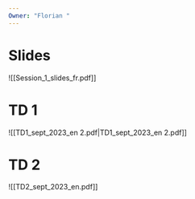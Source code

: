 ```yaml
---
Owner: "Florian "
---
```

# Slides
![[Session_1_slides_fr.pdf]]
# TD 1
![[TD1_sept_2023_en 2.pdf|TD1_sept_2023_en 2.pdf]]
  
# TD 2
![[TD2_sept_2023_en.pdf]]